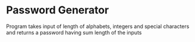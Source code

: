 # Password Generator

Program takes input of length of alphabets, integers and special characters and returns a password having sum length of the inputs
